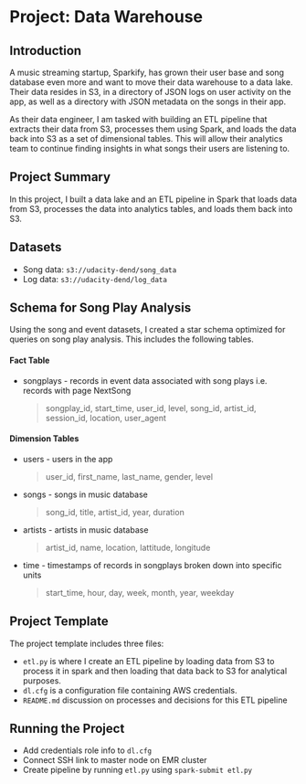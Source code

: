 # Project: Data Warehouse
## Introduction
A music streaming startup, Sparkify, has grown their user base and song database even more and want to move their data warehouse to a data lake. Their data resides in S3, in a directory of JSON logs on user activity on the app, as well as a directory with JSON metadata on the songs in their app.

As their data engineer, I am tasked with building an ETL pipeline that extracts their data from S3, processes them using Spark, and loads the data back into S3 as a set of dimensional tables. This will allow their analytics team to continue finding insights in what songs their users are listening to.

## Project Summary

In this project, I built a data lake and an ETL pipeline in Spark that loads data from S3, processes the data into analytics tables, and loads them back into S3.

## Datasets

- Song data: `s3://udacity-dend/song_data`
- Log data: `s3://udacity-dend/log_data`
## Schema for Song Play Analysis

Using the song and event datasets, I created a star schema optimized for queries on song play analysis. This includes the following tables.

#### Fact Table

- songplays - records in event data associated with song plays i.e. records with page NextSong
    > songplay_id, start_time, user_id, level, song_id, artist_id, session_id, location, user_agent

#### Dimension Tables

- users - users in the app
    > user_id, first_name, last_name, gender, level
- songs - songs in music database
    > song_id, title, artist_id, year, duration
- artists - artists in music database
    > artist_id, name, location, lattitude, longitude
- time - timestamps of records in songplays broken down into specific units
    > start_time, hour, day, week, month, year, weekday
    
## Project Template

The project template includes three files:

- `etl.py` is where I create an ETL pipeline by loading data from S3 to process it in spark and then loading that data back to S3 for analytical purposes.
- `dl.cfg` is a configuration file containing AWS credentials.
- `README.md` discussion on processes and decisions for this ETL pipeline

## Running the Project

- Add credentials role info to `dl.cfg`
- Connect SSH link to master node on EMR cluster
- Create pipeline by running `etl.py` using `spark-submit etl.py`

